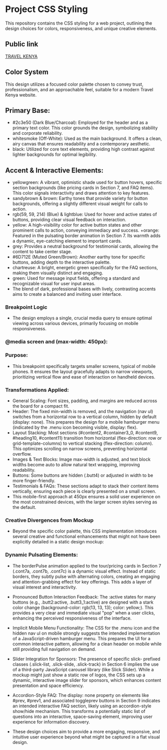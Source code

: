 # Project CSS Styling

This repository contains the CSS styling for a web project, outlining the design choices for colors, responsiveness, and unique creative elements.

## Public link

[TRAVEL KENYA](https://finale-project-two.vercel.app/?authuser=0)

## Color System

This design utilizes a focused color palette chosen to convey trust, professionalism, and an approachable feel, suitable for a modern Travel Kenya website.

## Primary Base:

+ #2c3e50 (Dark Blue/Charcoal): Employed for the header and as a primary text color. This color grounds the design, symbolizing stability and corporate reliability.
+ whitesmoke (Off-White): Used as the main background. It offers a clean, airy canvas that ensures readability and a contemporary aesthetic.
+ black: Utilized for core text elements, providing high contrast against lighter backgrounds for optimal legibility.

## Accent & Interactive Elements:

+ yellowgreen: A vibrant, optimistic shade used for button hovers, specific section backgrounds (like pricing cards in Section 7, and FAQ items). This color signals interactivity and draws attention to key features.
+ sandybrown & brown: Earthy tones that provide variety for button backgrounds, offering a slightly different visual weight for calls to action.
+ rgb(59, 59, 214) (Blue) & lightblue: Used for hover and active states of buttons, providing clear visual feedback on interaction.
+ yellow: A high-visibility color for active button states and other prominent calls to action, conveying immediacy and success.
+orange: Featured in the pulsating border animation in Section 7. Its warmth adds a dynamic, eye-catching element to important cards.
+ grey: Provides a neutral background for testimonial cards, allowing the content to take center stage.
+ #6D712E (Muted Green/Brown): Another earthy tone for specific buttons, adding depth to the interactive palette.
+ chartreuse: A bright, energetic green specifically for the FAQ sections, making them visually distinct and engaging.
+ green: Used for message input fields, offering a standard and recognizable visual for user input areas.
+ The blend of dark, professional bases with lively, contrasting accents aims to create a balanced and inviting user interface.

### Breakpoint Logic

* The design employs a single, crucial media query to ensure optimal viewing across various devices, primarily focusing on mobile responsiveness.

### @media screen and (max-width: 450px):
### Purpose:
* This breakpoint specifically targets smaller screens, typical of mobile phones. It ensures the layout gracefully adapts to narrow viewports, prioritizing vertical flow and ease of interaction on handheld devices.
### Transformations Applied:
* General Scaling: Font sizes, padding, and margins are reduced across the board for a compact fit.
* Header: The fixed min-width is removed, and the navigation (nav ul) switches from a horizontal row to a vertical column, hidden by default (display: none). This prepares the design for a mobile hamburger menu (indicated by the .menu icon becoming visible, display: flex).
* Layout Stacking: Most sections (#content2, #container3_0, #content9, #heading10, #content11) transition from horizontal (flex-direction: row or grid-template-columns) to vertical stacking (flex-direction: column). This optimizes scrolling on narrow screens, preventing horizontal overflow.
* Images & Text Blocks: Image max-width is adjusted, and text block widths become auto to allow natural text wrapping, improving readability.
* Buttons: Some buttons are hidden (.butt4) or adjusted in width to be more finger-friendly.
* Testimonials & FAQs: These sections adapt to stack their content items vertically, ensuring each piece is clearly presented on a small screen.
* This mobile-first approach at 450px ensures a solid user experience on the most constrained devices, with the larger screen styles serving as the default.

### Creative Divergences from Mockup

* Beyond the specific color palette, this CSS implementation introduces several creative and functional enhancements that might not have been explicitly detailed in a static design mockup:

### Dynamic Pulsating Elements:
* The borderPulse animation applied to the tour/pricing cards in Section 7 (.cont7a, .cont7b, .cont7c) is a dynamic visual effect. Instead of static borders, they subtly pulse with alternating colors, creating an engaging and attention-grabbing effect for key offerings. This adds a layer of visual interest and interactivity.

* Pronounced Button Interaction Feedback: The :active states for many buttons (e.g., .butt2:active, .butt3_1:active) are designed with a stark color change (background-color: rgb(13, 13, 13); color: yellow;). This provides a very clear and immediate visual "pop" when a user clicks, enhancing the perceived responsiveness of the interface.
* Implicit Mobile Menu Functionality: The CSS for the .menu icon and the hidden nav ul on mobile strongly suggests the intended implementation of a JavaScript-driven hamburger menu. This prepares the UI for a common interactive pattern, allowing for a clean header on mobile while still providing full navigation on demand.
* Slider Integration for Sponsors: The presence of specific slick- prefixed classes (.slick-list, .slick-slide, .slick-track) in Section 6 implies the use of a third-party JavaScript carousel library (like Slick Slider). While a mockup might just show a static row of logos, the CSS sets up a dynamic, interactive image slider for sponsors, which enhances content presentation and space efficiency.
* Accordion-Style FAQ: The display: none property on elements like #prev, #prev1, and associated toggleprev buttons in Section 9 indicates an intended interactive FAQ section, likely using an accordion-style show/hide mechanism. This transforms a potentially static list of questions into an interactive, space-saving element, improving user experience for information discovery.
* These design choices aim to provide a more engaging, responsive, and intuitive user experience beyond what might be captured in a flat visual design.